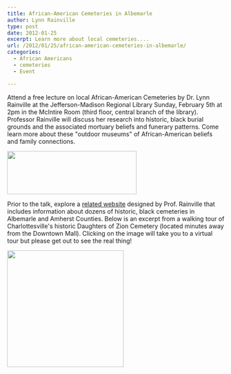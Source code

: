 ```yaml
---
title: African-American Cemeteries in Albemarle
author: Lynn Rainville
type: post
date: 2012-01-25
excerpt: Learn more about local cemeteries....
url: /2012/01/25/african-american-cemeteries-in-albemarle/
categories:
  - African Americans
  - cemeteries
  - Event

---
```

<p style="text-align: left;">
  Attend a free lecture on local African-American Cemeteries by Dr. Lynn Rainville at the Jefferson-Madison Regional Library Sunday, February 5th at 2pm in the McIntire Room (third floor, central branch of the library). Professor Rainville will discuss her research into historic, black burial grounds and the associated mortuary beliefs and funerary patterns. Come learn more about these "outdoor museums" of African-American beliefs and family connections.
</p>

[<img class="size-medium wp-image-339  alignleft" title="cemtalk" src="http://www.locohistory.org/blog/albemarle/wp-content/uploads/2012/01/cemtalk-300x100.jpg" alt="" width="300" height="100" />][1]

Prior to the talk, explore a [related website][2] designed by Prof. Rainville that includes information about dozens of historic, black cemeteries in Albemarle and Amherst Counties. Below is an excerpt from a walking tour of Charlottesville's historic Daughters of Zion Cemetery (located minutes away from the Downtown Mall). Clicking on the image will take you to a virtual tour but please get out to see the real thing!
  
[<img class="alignnone size-medium wp-image-352" title="doz_wakingtour2" src="http://www.locohistory.org/blog/albemarle/wp-content/uploads/2012/01/doz_wakingtour2.jpg" alt="" width="270" height="270" />][3]

 [1]: http://www.locohistory.org/blog/albemarle/wp-content/uploads/2012/01/cemtalk.jpg
 [2]: http://www2.vcdh.virginia.edu/cem/
 [3]: http://www.locohistory.org/blog/albemarle/wp-content/uploads/2012/01/doz_wakingtour2.jpg
